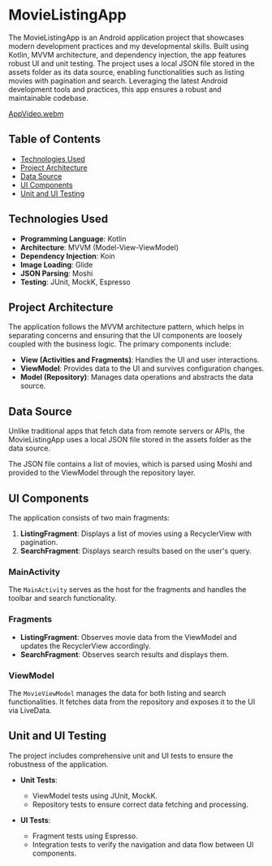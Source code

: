 # MovieListingApp
The MovieListingApp is an Android application project that showcases modern development practices and my developmental skills. Built using Kotlin, MVVM architecture, and dependency injection, the app features robust UI and unit testing. The project uses a local JSON file stored in the assets folder as its data source, enabling functionalities such as listing movies with pagination and search. Leveraging the latest Android development tools and practices, this app ensures a robust and maintainable codebase.

[AppVideo.webm](https://github.com/venkatselva8/MovieListing/assets/15832831/cd3c475f-6574-42ec-a4b5-54f7d606ca68)

## Table of Contents
- [Technologies Used](#technologies-used)
- [Project Architecture](#project-architecture)
- [Data Source](#data-source)
- [UI Components](#ui-components)
- [Unit and UI Testing](#unit-and-ui-testing)

## Technologies Used
- **Programming Language**: Kotlin
- **Architecture**: MVVM (Model-View-ViewModel)
- **Dependency Injection**: Koin
- **Image Loading**: Glide
- **JSON Parsing**: Moshi
- **Testing**: JUnit, MockK, Espresso

## Project Architecture
The application follows the MVVM architecture pattern, which helps in separating concerns and ensuring that the UI components are loosely coupled with the business logic. The primary components include:

- **View (Activities and Fragments)**: Handles the UI and user interactions.
- **ViewModel**: Provides data to the UI and survives configuration changes.
- **Model (Repository)**: Manages data operations and abstracts the data source.

## Data Source
Unlike traditional apps that fetch data from remote servers or APIs, the MovieListingApp uses a local JSON file stored in the assets folder as the data source.

The JSON file contains a list of movies, which is parsed using Moshi and provided to the ViewModel through the repository layer.

## UI Components
The application consists of two main fragments:

1. **ListingFragment**: Displays a list of movies using a RecyclerView with pagination.
2. **SearchFragment**: Displays search results based on the user's query.

### MainActivity
The `MainActivity` serves as the host for the fragments and handles the toolbar and search functionality.

### Fragments
- **ListingFragment**: Observes movie data from the ViewModel and updates the RecyclerView accordingly.
- **SearchFragment**: Observes search results and displays them.

### ViewModel
The `MovieViewModel` manages the data for both listing and search functionalities. It fetches data from the repository and exposes it to the UI via LiveData.

## Unit and UI Testing
The project includes comprehensive unit and UI tests to ensure the robustness of the application.

- **Unit Tests**: 
  - ViewModel tests using JUnit, MockK.
  - Repository tests to ensure correct data fetching and processing.

- **UI Tests**: 
  - Fragment tests using Espresso.
  - Integration tests to verify the navigation and data flow between UI components.
